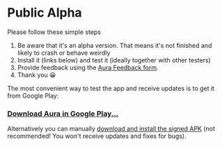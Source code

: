 # Public Alpha

Please follow these simple steps

1. Be aware that it's an alpha version. That means it's not finished and likely to crash or behave weirdly
2. Install it \(links below\) and test it \(ideally together with other testers\)
3. Provide feedback using the [Aura Feedback form](https://goo.gl/forms/wf1n5uJb2u9Io4x93).
4. Thank you 😀

The most convenient way to test the app and receive updates is to get it from Google Play:

### [Download Aura in Google Play...](https://play.google.com/apps/testing/io.auraapp.auraandroid)

Alternatively you can manually [download and install the signed APK](/downloads.md) \(not recommended! You won't receive updates and fixes for bugs\).


